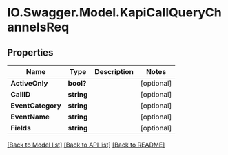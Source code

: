 # IO.Swagger.Model.KapiCallQueryChannelsReq
## Properties

Name | Type | Description | Notes
------------ | ------------- | ------------- | -------------
**ActiveOnly** | **bool?** |  | [optional] 
**CallID** | **string** |  | [optional] 
**EventCategory** | **string** |  | [optional] 
**EventName** | **string** |  | [optional] 
**Fields** | **string** |  | [optional] 

[[Back to Model list]](../README.md#documentation-for-models) [[Back to API list]](../README.md#documentation-for-api-endpoints) [[Back to README]](../README.md)

